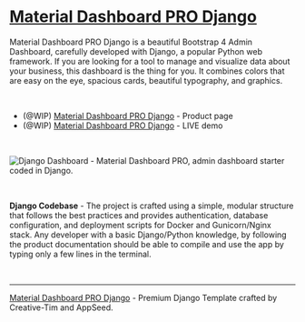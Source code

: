 # [Material Dashboard PRO Django](https://www.creative-tim.com/product/material-dashboard-pro-django)

Material Dashboard PRO Django is a beautiful Bootstrap 4 Admin Dashboard, carefully developed with Django, a popular Python web framework. If you are looking for a tool to manage and visualize data about your business, this dashboard is the thing for you. 
It combines colors that are easy on the eye, spacious cards, beautiful typography, and graphics.

<br />

- (@WIP) [Material Dashboard PRO Django](#) - Product page  
- (@WIP) [Material Dashboard PRO Django](#) - LIVE demo

<br />

![Django Dashboard - Material Dashboard PRO, admin dashboard starter coded in Django.](https://user-images.githubusercontent.com/51070104/119299044-e7687200-bc66-11eb-9520-4b8f5746cd7b.png)

<br />

**Django Codebase** - The project is crafted using a simple, modular structure that follows the best practices and provides authentication, database configuration, and deployment scripts for Docker and Gunicorn/Nginx stack. 
Any developer with a basic Django/Python knowledge, by following the product documentation should be able to compile and use the app by typing only a few lines in the terminal.

<br />

---
[Material Dashboard PRO Django](https://www.creative-tim.com/product/material-dashboard-pro-django) - Premium Django Template crafted by Creative-Tim and AppSeed.
